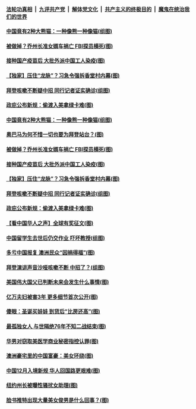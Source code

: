 

####  [法轮功真相](../../../../basic/blob/master/README.md?t=12180903) &nbsp;|&nbsp; [九评共产党](../../../../9ping.md/blob/master/README.md?t=12180903) &nbsp;|&nbsp; [解体党文化](../../../../jtdwh.md/blob/master/README.md?t=12180903)  &nbsp;|&nbsp; [共产主义的终极目的](../../../../gczydzjmd.md/blob/master/README.md?t=12180903) &nbsp;|&nbsp; [魔鬼在统治我们的世界](../../../../mgztzwmdsj.md/blob/master/README.md?t=12180903) 

#### [中国竟有2种大熊猫：一种像熊一种像猫(组图)](../pages/p3/956199.md?t=12180903) 

#### [被做掉？乔州长准女婿车祸亡 FBI探员横死(图)](../pages/p3/956185.md?t=12180903) 

#### [接种国产疫苗后 大批外派中国工人染疫(图)](../pages/p3/956191.md?t=12180903) 

#### [【独家】压住“龙脉”？习急令强拆香堂村内幕(图)](../pages/p3/956145.md?t=12180903) 

#### [拜登咳嗽不断疑中招 同行记者证实确诊(组图)](../pages/p3/956135.md?t=12180903) 

#### [政庇公布新规：偷渡入美拿绿卡难(图)](../pages/p3/956070.md?t=12180903) 

#### [中国竟有2种大熊猫：一种像熊一种像猫(组图)](../pages/p3/956199.md?t=12180903) 

#### [奥巴马为何不惜一切也要为拜登站台？(图)](../pages/p3/956200.md?t=12180903) 

#### [被做掉？乔州长准女婿车祸亡 FBI探员横死(图)](../pages/p3/956185.md?t=12180903) 

#### [接种国产疫苗后 大批外派中国工人染疫(图)](../pages/p3/956191.md?t=12180903) 

#### [【独家】压住“龙脉”？习急令强拆香堂村内幕(图)](../pages/p3/956145.md?t=12180903) 

#### [拜登咳嗽不断疑中招 同行记者证实确诊(组图)](../pages/p3/956135.md?t=12180903) 

#### [政庇公布新规：偷渡入美拿绿卡难(图)](../pages/p3/956070.md?t=12180903) 

#### [【看中国华人之声】全球有奖征文(图)](../pages/p3/953963.md?t=12180903) 

#### [中国留学生去世后仍交作业 吓坏教授(组图)](../pages/p3/956051.md?t=12180903) 

#### [多亏中国报复 澳洲民众“因祸得福”(图)](../pages/p3/956040.md?t=12180903) 

#### [拜登演讲声音沙哑咳嗽不断 中招了？(组图)](../pages/p3/956050.md?t=12180903) 

#### [美国伟大国父已判断未来会发生什么事情(图)](../pages/p3/956037.md?t=12180903) 

#### [亿万夫妇被害3年 更多细节首次公开(图)](../pages/p3/956017.md?t=12180903) 

#### [傻眼：圣诞买娃娃 到货后“比房还高”(图)](../pages/p3/956024.md?t=12180903) 

#### [最孤独女人 与世隔绝76年不知二战结束(图)](../pages/p3/955923.md?t=12180903) 

#### [华男对窃取美医学商业秘密指控认罪(图)](../pages/p3/955922.md?t=12180903) 

#### [澳洲豪宅里的中国富豪：美女环绕(图)](../pages/p3/955912.md?t=12180903) 

#### [中国12月入境新规 华人回国路更艰难(图)](../pages/p3/955904.md?t=12180903) 

#### [纽约州长被曝性骚扰女助理(图)](../pages/p3/955902.md?t=12180903) 

#### [脸书推特出现大量美女俊男是什么回事？(图)](../pages/p3/955896.md?t=12180903) 

